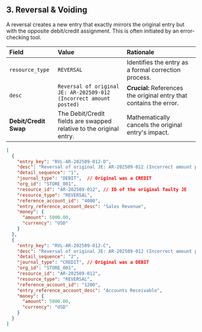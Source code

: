 ## 3\. Reversal & Voiding

A reversal creates a new entry that exactly mirrors the original entry but with the opposite debit/credit assignment. This is often initiated by an error-checking tool.

| Field | Value | Rationale |
| :--- | :--- | :--- |
| `resource_type` | `REVERSAL` | Identifies the entry as a formal correction process. |
| `desc` | `Reversal of original JE: AR-202509-012 (Incorrect amount posted)` | **Crucial:** References the original entry that contains the error. |
| **Debit/Credit Swap**| The Debit/Credit fields are swapped relative to the original entry. | Mathematically cancels the original entry's impact. |

```json
[
  {
    "entry_key": "RVL-AR-202509-012-D",
    "desc": "Reversal of original JE: AR-202509-012 (Incorrect amount posted)",
    "detail_sequence": "1",
    "journal_type": "DEBIT",  // Original was a CREDIT
    "org_id": "STORE_001",
    "resource_id": "AR-202509-012", // ID of the original faulty JE
    "resource_type": "REVERSAL",
    "reference_account_id": "4000",
    "entry_reference_account_desc": "Sales Revenue",
    "money": {
      "amount": 5000.00,
      "currency": "USD"
    }
  },
  {
    "entry_key": "RVL-AR-202509-012-C",
    "desc": "Reversal of original JE: AR-202509-012 (Incorrect amount posted)",
    "detail_sequence": "2",
    "journal_type": "CREDIT", // Original was a DEBIT
    "org_id": "STORE_001",
    "resource_id": "AR-202509-012",
    "resource_type": "REVERSAL",
    "reference_account_id": "1200",
    "entry_reference_account_desc": "Accounts Receivable",
    "money": {
      "amount": 5000.00,
      "currency": "USD"
    }
  }
]
```
 